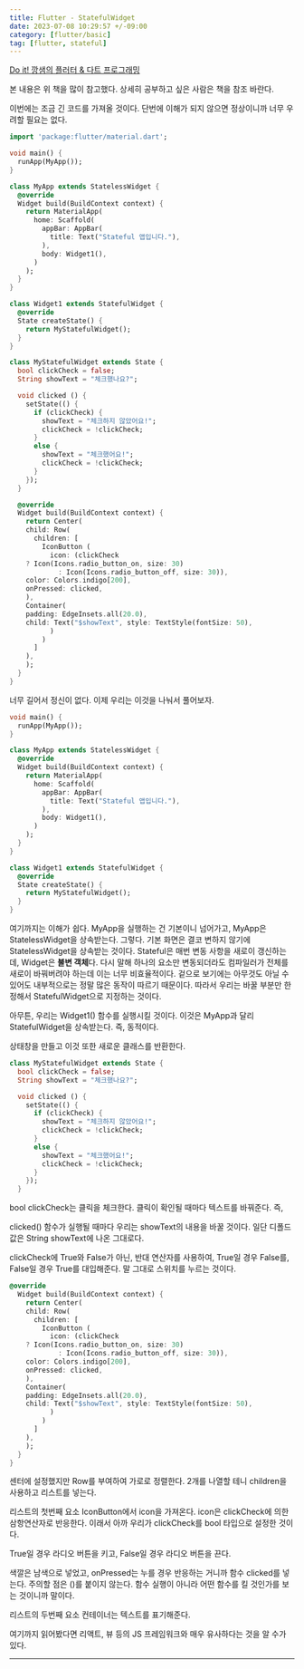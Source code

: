 ```yaml
---
title: Flutter - StatefulWidget
date: 2023-07-08 10:29:57 +/-09:00
category: [flutter/basic]
tag: [flutter, stateful]
---
```


[Do it! 깡샘의 플러터 & 다트 프로그래밍](https://www.yes24.com/Product/Goods/117206541)

본 내용은 위 책을 많이 참고했다. 상세히 공부하고 싶은 사람은 책을 참조 바란다.

이번에는 조금 긴 코드를 가져올 것이다. 단번에 이해가 되지 않으면 정상이니까 너무 우려할 필요는 없다.
```dart
import 'package:flutter/material.dart';

void main() {
  runApp(MyApp());
}

class MyApp extends StatelessWidget {
  @override
  Widget build(BuildContext context) {
    return MaterialApp(
      home: Scaffold(
        appBar: AppBar(
          title: Text("Stateful 앱입니다."),
        ),
        body: Widget1(),
      )
    );
  }
}

class Widget1 extends StatefulWidget {
  @override
  State createState() {
    return MyStatefulWidget();
  }
}

class MyStatefulWidget extends State {
  bool clickCheck = false;
  String showText = "체크했나요?";

  void clicked () {
    setState(() {
      if (clickCheck) {
        showText = "체크하지 않았어요!";
        clickCheck = !clickCheck;
      }
      else {
        showText = "체크했어요!";
        clickCheck = !clickCheck;
      }
    });
  }

  @override
  Widget build(BuildContext context) {
    return Center(
    child: Row(
      children: [
        IconButton (
          icon: (clickCheck
    ? Icon(Icons.radio_button_on, size: 30)
            : Icon(Icons.radio_button_off, size: 30)),
    color: Colors.indigo[200],
    onPressed: clicked,
    ),
    Container(
    padding: EdgeInsets.all(20.0),
    child: Text("$showText", style: TextStyle(fontSize: 50),
          )
        )
      ]
    ),
    );
  }
}
```

너무 길어서 정신이 없다. 이제 우리는 이것을 나눠서 풀어보자.

```dart
void main() {
  runApp(MyApp());
}

class MyApp extends StatelessWidget {
  @override
  Widget build(BuildContext context) {
    return MaterialApp(
      home: Scaffold(
        appBar: AppBar(
          title: Text("Stateful 앱입니다."),
        ),
        body: Widget1(),
      )
    );
  }
}

class Widget1 extends StatefulWidget {
  @override
  State createState() {
    return MyStatefulWidget();
  }
}
```

여기까지는 이해가 쉽다. MyApp을 실행하는 건 기본이니 넘어가고, MyApp은 StatelessWidget을 상속받는다. 그렇다. 기본 화면은 결코 변하지 않기에 StatelessWidget을 상속받는 것이다. Stateful은 매번 변동 사항을 새로이 갱신하는데, Widget은 **불변 객체**다. 다시 말해 하나의 요소만 변동되더라도 컴파일러가 전체를 새로이 바꿔버려야 하는데 이는 너무 비효율적이다. 겉으로 보기에는 아무것도 아닐 수 있어도 내부적으로는 정말 많은 동작이 따르기 때문이다. 따라서 우리는 바꿀 부분만 한정해서 StatefulWidget으로 지정하는 것이다.

아무튼, 우리는 Widget1() 함수를 실행시킬 것이다. 이것은 MyApp과 달리 StatefulWidget을 상속받는다. 즉, 동적이다.

상태창을 만들고 이것 또한 새로운 클래스를 반환한다.
```dart
class MyStatefulWidget extends State {
  bool clickCheck = false;
  String showText = "체크했나요?";

  void clicked () {
    setState(() {
      if (clickCheck) {
        showText = "체크하지 않았어요!";
        clickCheck = !clickCheck;
      }
      else {
        showText = "체크했어요!";
        clickCheck = !clickCheck;
      }
    });
  }
```

bool clickCheck는 클릭을 체크한다. 클릭이 확인될 때마다 텍스트를 바꿔준다. 즉,

clicked() 함수가 실행될 때마다 우리는 showText의 내용을 바꿀 것이다. 일단 디폴드 값은 String showText에 나온 그대로다.

clickCheck에 True와 False가 아닌, 반대 연산자를 사용하여, True일 경우 False를, False일 경우 True를 대입해준다. 말 그대로 스위치를 누르는 것이다.
```dart
@override
  Widget build(BuildContext context) {
    return Center(
    child: Row(
      children: [
        IconButton (
          icon: (clickCheck
    ? Icon(Icons.radio_button_on, size: 30)
            : Icon(Icons.radio_button_off, size: 30)),
    color: Colors.indigo[200],
    onPressed: clicked,
    ),
    Container(
    padding: EdgeInsets.all(20.0),
    child: Text("$showText", style: TextStyle(fontSize: 50),
          )
        )
      ]
    ),
    );
  }
}
```
센터에 설정했지만 Row를 부여하여 가로로 정렬한다. 2개를 나열할 테니 children을 사용하고 리스트를 넣는다.

리스트의 첫번째 요소 IconButton에서 icon을 가져온다. icon은 clickCheck에 의한 삼항연산자로 반응한다. 이래서 아까 우리가 clickCheck를 bool 타입으로 설정한 것이다.

True일 경우 라디오 버튼을 키고, False일 경우 라디오 버튼을 끈다.

색깔은 남색으로 넣었고, onPressed는 누를 경우 반응하는 거니까 함수 clicked를 넣는다. 주의할 점은 ()를 붙이지 않는다. 함수 실행이 아니라 어떤 함수를 킬 것인가를 보는 것이니까 말이다.

리스트의 두번째 요소 컨테이너는 텍스트를 표기해준다.

여기까지 읽어봤다면 리액트, 뷰 등의 JS 프레임워크와 매우 유사하다는 것을 알 수가 있다.

---
